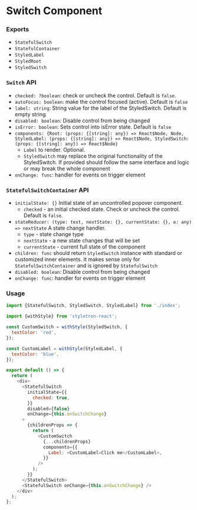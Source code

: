 # Switch Component

### Exports

* `StatefulSwitch`
* `StatefulContainer`
* `StyledLabel`
* `StyledRoot`
* `StyledSwitch`

### `Switch` API

* `checked: ?boolean`:
  check or uncheck the control. Default is `false`.
* `autoFocus: boolean`:
  make the control focused (active). Default is `false`
* `label: string`:
  String value for the label of the StyledSwitch. Default is empty string
* `disabled: boolean`:
  Disable control from being changed
* `isError: boolean`:
  Sets control into isError state. Default is `false`
* `components: {Root: (props: {[string]: any}) => React$Node, Node, StyledLabel: (props: {[string]: any}) => React$Node, StyledSwitch: (props: {[string]: any}) => React$Node}`
  * `Label` to render. Optional.
  * `StyledSwitch` may replace the original functionality of the StyledSwitch. If provided should follow the same interface and logic or may break the whole component
* `onChange: func`:
  handler for events on trigger element

### `StatefulSwitchContainer` API

* `initialState: {}`
  Initial state of an uncontrolled popover component.
  * `checked` - an initial checked state. Check or uncheck the control. Default is `false`.
* `stateReducer: (type: text, nextState: {}, currentState: {}, e: any) => nextState`
  A state change handler.
  * `type` - state change type
  * `nextState` - a new state changes that will be set
  * `currentState` - current full state of the component
* `children: func` should return `StyledSwitch` instance with standard or customized inner elements. It makes sense only for `StatefulSwitchContainer` and is ignored by `StatefulSwitch`
* `disabled: boolean`:
  Disable control from being changed
* `onChange: func`:
  handler for events on trigger element

### Usage

```js
import {StatefulSwitch, StyledSwitch, StyledLabel} from './index';

import {withStyle} from 'styletron-react';

const CustomSwitch = withStyle(StyledSwitch, {
  textColor: 'red',
});

const CustomLabel = withStyle(StyledLabel, {
  textColor: 'blue',
});

export default () => {
  return (
    <div>
      <StatefulSwitch
        initialState={{
          checked: true,
        }}
        disabled={false}
        onChange={this.onSwitchChange}
      >
        {childrenProps => {
          return (
            <CustomSwitch
              {...childrenProps}
              components={{
                Label: <CustomLabel>Click me</CustomLabel>,
              }}
            />
          );
        }}
      </StatefulSwitch>
      <StatefulSwitch onChange={this.onSwitchChange} />
    </div>
  );
};
```
